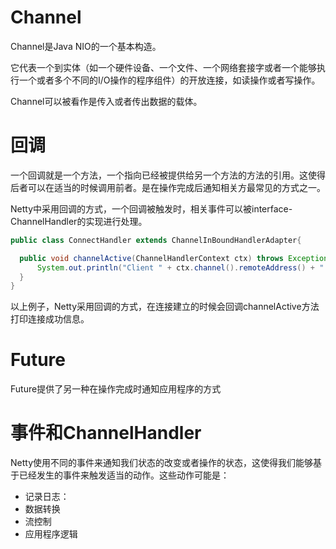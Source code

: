 # Channel
Channel是Java NIO的一个基本构造。

它代表一个到实体（如一个硬件设备、一个文件、一个网络套接字或者一个能够执行一个或者多个不同的I/O操作的程序组件）的开放连接，如读操作或者写操作。

Channel可以被看作是传入或者传出数据的载体。

# 回调
一个回调就是一个方法，一个指向已经被提供给另一个方法的方法的引用。这使得后者可以在适当的时候调用前者。是在操作完成后通知相关方最常见的方式之一。

Netty中采用回调的方式，一个回调被触发时，相关事件可以被interface-ChannelHandler的实现进行处理。
```java
public class ConnectHandler extends ChannelInBoundHandlerAdapter{

  public void channelActive(ChannelHandlerContext ctx) throws Exception{
      System.out.println("Client " + ctx.channel().remoteAddress() + " connected");
  }
}
```
以上例子，Netty采用回调的方式，在连接建立的时候会回调channelActive方法打印连接成功信息。

# Future
Future提供了另一种在操作完成时通知应用程序的方式

# 事件和ChannelHandler
Netty使用不同的事件来通知我们状态的改变或者操作的状态，这使得我们能够基于已经发生的事件来触发适当的动作。这些动作可能是：
- 记录日志：
- 数据转换
- 流控制
- 应用程序逻辑
